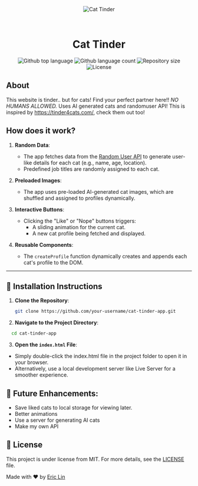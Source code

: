 <div align="center" id="top"> 
  <img src="https://cloud-awkwhl3mr-hack-club-bot.vercel.app/0image.png" alt="Cat Tinder" />

&#xa0;

</div>

<h1 align="center">Cat Tinder</h1>

<p align="center">
  <img alt="Github top language" src="https://img.shields.io/github/languages/top/ericafk0001/cat-tinder?color=56BEB8">

  <img alt="Github language count" src="https://img.shields.io/github/languages/count/ericafk0001/cat-tinder?color=56BEB8">

  <img alt="Repository size" src="https://img.shields.io/github/repo-size/ericafk0001/cat-tinder?color=56BEB8">

  <img alt="License" src="https://img.shields.io/github/license/ericafk0001/cat-tinder?color=56BEB8">
</p>

## About

This website is tinder.. but for cats! Find your perfect partner here!! _NO HUMANS ALLOWED._ Uses AI generated cats and randomuser API! This is inspired by https://tinder4cats.com/, check them out too!

## How does it work?

1. **Random Data**:

   - The app fetches data from the [Random User API](https://randomuser.me/) to generate user-like details for each cat (e.g., name, age, location).
   - Predefined job titles are randomly assigned to each cat.

2. **Preloaded Images**:

   - The app uses pre-loaded AI-generated cat images, which are shuffled and assigned to profiles dynamically.

3. **Interactive Buttons**:

   - Clicking the "Like" or "Nope" buttons triggers:
     - A sliding animation for the current cat.
     - A new cat profile being fetched and displayed.

4. **Reusable Components**:
   - The `createProfile` function dynamically creates and appends each cat's profile to the DOM.

---

## 📂 Installation Instructions

1. **Clone the Repository**:
   ```bash
   git clone https://github.com/your-username/cat-tinder-app.git
   ```
2. **Navigate to the Project Directory**:

```bash
  cd cat-tinder-app
```

3.  **Open the `index.html` File**:

- Simply double-click the index.html file in the project folder to open it in your browser.
- Alternatively, use a local development server like Live Server for a smoother experience.

## 🚀 Future Enhancements:

- Save liked cats to local storage for viewing later.
- Better animations
- Use a server for generating AI cats
- Make my own API

## :memo: License

This project is under license from MIT. For more details, see the [LICENSE](LICENSE.md) file.

Made with :heart: by <a href="https://github.com/ericafk0001" target="_blank">Eric Lin</a>
